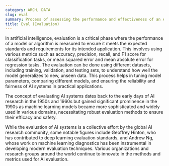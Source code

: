 ```yaml
---
category: ARCH, DATA
slug: eval
summary: Process of assessing the performance and effectiveness of an AI model or algorithm based on specified criteria and datasets.
title: Eval (Evaluation)
---
```


In artificial intelligence, evaluation is a critical phase where the performance of a model or algorithm is measured to ensure it meets the expected standards and requirements for its intended application. This involves using various metrics such as accuracy, precision, recall, and F1 score for classification tasks, or mean squared error and mean absolute error for regression tasks. The evaluation can be done using different datasets, including training, validation, and testing sets, to understand how well the model generalizes to new, unseen data. This process helps in tuning model parameters, comparing different models, and ensuring the reliability and fairness of AI systems in practical applications.

The concept of evaluating AI systems dates back to the early days of AI research in the 1950s and 1960s but gained significant prominence in the 1990s as machine learning models became more sophisticated and widely used in various domains, necessitating robust evaluation methods to ensure their efficacy and safety.

While the evaluation of AI systems is a collective effort by the global AI research community, some notable figures include Geoffrey Hinton, who has contributed to deep learning evaluation standards, and Andrew Ng, whose work on machine learning diagnostics has been instrumental in developing modern evaluation techniques. Various organizations and research groups around the world continue to innovate in the methods and metrics used for AI evaluation.